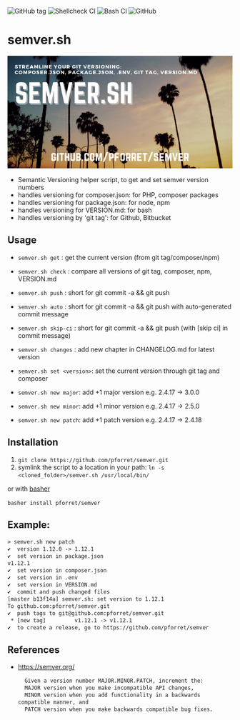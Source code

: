 ![GitHub tag](https://img.shields.io/github/v/tag/pforret/semver)
![Shellcheck CI](https://github.com/pforret/semver/workflows/Shellcheck%20CI/badge.svg)
![Bash CI](https://github.com/pforret/semver/workflows/Bash%20CI/badge.svg)
![GitHub](https://img.shields.io/github/license/pforret/semver)

# semver.sh

![semver](semver.sh.png)
* Semantic Versioning helper script, to get and set semver version numbers
* handles versioning for composer.json: for PHP, composer packages
* handles versioning for package.json: for node, npm
* handles versioning for VERSION.md: for bash
* handles versioning by 'git tag': for Github, Bitbucket

## Usage

* `semver.sh get` : get the current version (from git tag/composer/npm)
* `semver.sh check` : compare all versions of git tag, composer, npm, VERSION.md

* `semver.sh push` : short for git commit -a && git push
* `semver.sh auto` : short for git commit -a && git push with auto-generated commit message
* `semver.sh skip-ci` : short for git commit -a && git push (with [skip ci] in commit message)

* `semver.sh changes` : add new chapter in CHANGELOG.md for latest version

* `semver.sh set <version>`: set the current version through git tag and composer
* `semver.sh new major`: add +1 major version e.g. 2.4.17 -> 3.0.0
* `semver.sh new minor`: add +1 minor version e.g. 2.4.17 -> 2.5.0
* `semver.sh new patch`: add +1 patch version e.g. 2.4.17 -> 2.4.18

## Installation

1. `git clone https://github.com/pforret/semver.git`
2. symlink the script to a location in your path: `ln -s <cloned_folder>/semver.sh /usr/local/bin/`

or with [basher](https://github.com/basherpm/basher)

`basher install pforret/semver`

## Example:

    > semver.sh new patch   
    ✔  version 1.12.0 -> 1.12.1
    ✔  set version in package.json
    v1.12.1
    ✔  set version in composer.json
    ✔  set version in .env
    ✔  set version in VERSION.md
    ✔  commit and push changed files
    [master b13f14a] semver.sh: set version to 1.12.1
    To github.com:pforret/semver.git
    ✔  push tags to git@github.com:pforret/semver.git
     * [new tag]         v1.12.1 -> v1.12.1
    ✔  to create a release, go to https://github.com/pforret/semver

## References
* https://semver.org/

		Given a version number MAJOR.MINOR.PATCH, increment the:
		MAJOR version when you make incompatible API changes,
		MINOR version when you add functionality in a backwards compatible manner, and
		PATCH version when you make backwards compatible bug fixes.
